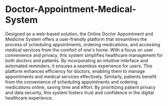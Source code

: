 # Doctor-Appointment-Medical-System
Designed as a web-based solution, the Online Doctor Appointment and Medicine System offers a user-friendly platform that streamlines the process of scheduling appointments, ordering medications, and accessing medical services from the comfort of one's home. With a focus on user convenience and privacy, this system simplifies healthcare management for both doctors and patients. By incorporating an intuitive interface and automated reminders, it ensures a seamless experience for users. This platform enhances efficiency for doctors, enabling them to manage appointments and medical services effectively. Similarly, patients benefit from the convenience of scheduling appointments and ordering medications online, saving time and effort. By prioritizing patient privacy and data security, this system fosters trust and confidence in the digital healthcare experience.
